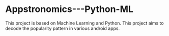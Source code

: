 # Appstronomics---Python-ML
This project is based on Machine Learning and Python. This project aims to decode the popularity pattern in various android apps.
